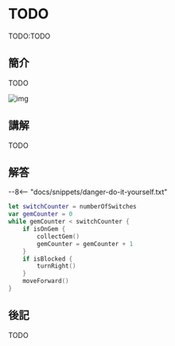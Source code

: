 # TODO

TODO:TODO

## 簡介

TODO

![img](https://imagedelivery.net/cdkaXPuFls5qlrh3GM4hfA/c3cb4d11-d4e2-46d1-9702-824359019d00/public)

## 講解

TODO

## 解答

--8<-- "docs/snippets/danger-do-it-yourself.txt"

```swift linenums="1"
let switchCounter = numberOfSwitches
var gemCounter = 0
while gemCounter < switchCounter {
    if isOnGem {
        collectGem()
        gemCounter = gemCounter + 1
    }
    if isBlocked {
        turnRight()
    }
    moveForward()
}
```

## 後記

TODO

